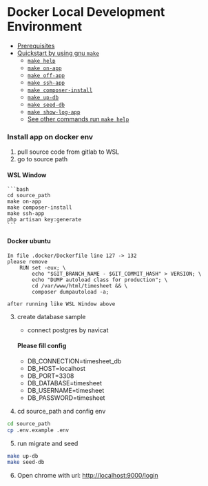 # Docker Local Development Environment

- [Prerequisites](#prerequisites)
- [Quickstart by using gnu `make`](#quickstart-by-using-gnu-make)
    - [`make help`](#make-help)
    - [`make on-app`](#make-on-app)
    - [`make off-app`](#make-off-app)
    - [`make ssh-app`](#make-ssh-app)
    - [`make composer-install`](#make-composer-install)
    - [`make up-db`](#make-up-db)
    - [`make seed-db`](#make-seed-db)
    - [`make show-log-app`](#make-show-log-app)
    - [See other commands run `make help`](#see-other-commands-run-make-help)

### Install app on docker env

1. pull source code from gitlab to WSL
2. go to source path
#### WSL Window
    ```bash
    cd source_path
    make on-app
    make composer-install
    make ssh-app
    php artisan key:generate
    ```
#### Docker ubuntu
    In file .docker/Dockerfile line 127 -> 132
    please remove 
        RUN set -eux; \
            echo "$GIT_BRANCH_NAME - $GIT_COMMIT_HASH" > VERSION; \
            echo "DUMP autoload class for production"; \
            cd /var/www/html/timesheet && \
            composer dumpautoload -a;

    after running like WSL Window above

3. create database sample
    - connect postgres by navicat
    #### Please fill config
    - DB_CONNECTION=timesheet_db
    - DB_HOST=localhost
    - DB_PORT=3308
    - DB_DATABASE=timesheet
    - DB_USERNAME=timesheet
    - DB_PASSWORD=timesheet
    

4. cd source_path and config env
```bash
cd source_path
cp .env.example .env 
```

5. run migrate and seed 
```bash
make up-db
make seed-db 
```

6. Open chrome with url: <http://localhost:9000/login>

